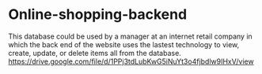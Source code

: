 # Online-shopping-backend
This database could be used by a manager at an internet retail company in which the back end of the website uses the lastest technology to view, create, update, or delete items all from the database. 
https://drive.google.com/file/d/1PPj3tdLubKwG5iNuYt3o4fjbdlw9IHxV/view
